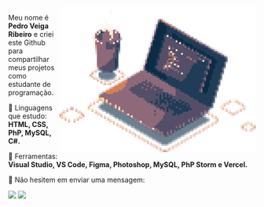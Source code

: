 <img src="coding-art.png" min-width="400px" max-width="400px" width="400px" align="right" alt="Notebook">

<p align="left"> 
  Meu nome é <strong>Pedro Veiga Ribeiro</strong> e criei este Github para compartilhar meus projetos como estudante de programação.<br>
</p>

<p align="left">
  👾 Linguagens que estudo: <strong>HTML, CSS, PhP, MySQL, C#.</strong>
</p>

<p align="left">
  💼 Ferramentas: <strong>Visual Studio, VS Code, Figma, Photoshop, MySQL, PhP Storm e Vercel.</strong>
</p>

<p align="left">
  💌 Não hesitem em enviar uma mensagem:
</p>

<p align="left">
  <a href="mailto:pedroveiga.ribeiro@gmail.com?subject=Ol%C3%A1!" alt="Gmail" target="_blank">
  <img src="https://img.shields.io/badge/-Gmail-FF0000?style=flat-square&labelColor=FF0000&logo=gmail&logoColor=white&link=mailto:pedroveiga.ribeiro@gmail.com?subject=Ol%C3%A1!"  /></a>
  
  <a href="https://www.linkedin.com/in/pedro-veiga-ribeiro-01b137206/" alt="Linkedin" target="_blank">
  <img src="https://img.shields.io/badge/-Linkedin-0e76a8?style=flat-square&logo=Linkedin&logoColor=white&link=https://www.linkedin.com/in/pedro-veiga-ribeiro-01b137206/" /></a>
<!-- 
  <a href="#" alt="WhatsApp">
  <img src="https://img.shields.io/badge/-WhatsApp-25d366?style=flat-square&labelColor=25d366&logo=whatsapp&logoColor=white&link=API-DO-SEU-WHATSAPP"/></a>
 -->
<!--   <a href="#" alt="Facebook">
  <img src="https://img.shields.io/badge/-Facebook-3b5998?style=flat-square&labelColor=3b5998&logo=facebook&logoColor=white&link=LINK-DO-SEU-FACEBOOK"/></a>
 -->
<!--   <a href="#" alt="Instagram">
  <img src="https://img.shields.io/badge/-Instagram-DF0174?style=flat-square&labelColor=DF0174&logo=instagram&logoColor=white&link=LINK-DO-SEU-INSTAGRAM"/></a> -->
  
</p>  
<br>


